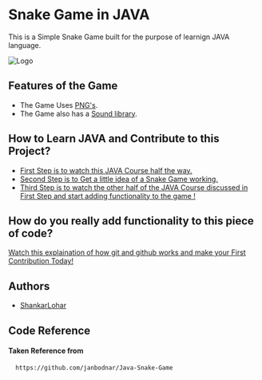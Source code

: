 
# Snake Game in JAVA

This is a Simple Snake Game built for the purpose of learnign JAVA language.

![Logo](https://iconarchive.com/download/i24292/martin-berube/animal/snake.ico)


## Features of the Game

- The Game Uses [PNG's](https://rembound.com/files/creating-a-snake-game-tutorial-with-html5/snake-graphics.png).
- The Game also has a [Sound library](https://themushroomkingdom.net/media/smb/wav).

  
## How to Learn JAVA and Contribute to this Project?

 - [First Step is to watch this JAVA Course half the way.](https://www.youtube.com/watch?v=xk4_1vDrzzo&t=19602s&ab_channel=BroCode)
 - [Second Step is to Get a little idea of a Snake Game working.](https://www.youtube.com/watch?v=bI6e6qjJ8JQ&t=2338s&ab_channel=BroCode)
 - [Third Step is to watch the other half of the JAVA Course discussed in First Step and start adding functionality to the game !](https://bulldogjob.com/news/449-how-to-write-a-good-readme-for-your-github-project)

  
## How do you really add functionality to this piece of code?

[Watch this explaination of how git and github works and make your First Contribution Today!](https://www.youtube.com/watch?v=apGV9Kg7ics&t=2432s&ab_channel=KunalKushwaha)

  
## Authors

- [ShankarLohar](https://www.github.com/ShankarLohar)

  
## Code Reference

#### Taken Reference from

```http
  https://github.com/janbodnar/Java-Snake-Game
```